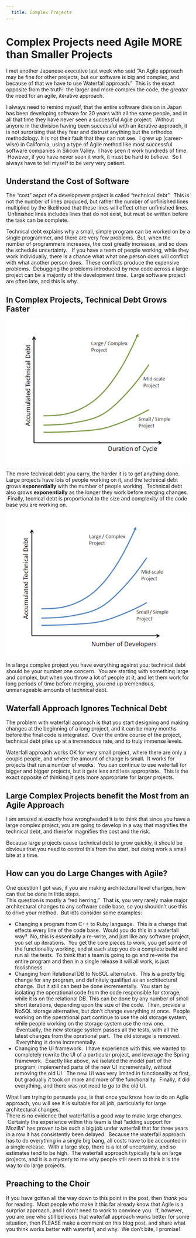 ```yaml
---
  title: Complex Projects
---
```

#  Complex Projects need Agile MORE than Smaller Projects

I met another Japanese executive last week who said “An Agile approach may be fine for other projects, but our software is big and complex, and because of that we have to use Waterfall approach.”  This is the exact opposite from the truth:  the larger and more complex the code, the _greater_ the need for an agile, iterative approach.

I always need to remind myself, that the entire software division in Japan has been developing software for 30 years with all the same people, and in all that time they have never seen a successful Agile project.  Without anyone in the division having been successful with an iterative approach, it is not surprising that they fear and distrust anything but the orthodox methodology. It is not their fault that they can not see.  I grew up (career-wise) in California, using a type of Agile method like most successful software companies in Silicon Valley.  I have seen it work hundreds of time.  However, if you have never seen it work, it must be hard to believe.  So I always have to tell myself to be very very patient.

## Understand the Cost of Software

The “cost” aspct of a development project is called “technical debt”.  This is not the number of lines produced, but rather the number of unfinished lines multiplied by the likelihood that these lines will effect other unfinished lines.  Unfinished lines includes lines that do not exist, but must be written before the task can be complete.  

Technical debt explains why a small, simple program can be worked on by a single programmer, and there are very few problems.  But, when the number of programmers increases, the cost greatly increases, and so does the schedule uncertainty.   If you have a team of people working, while they work individually, there is a chance what what one person does will conflict with what another person does.  These conflicts produce the expensive problems.  Debugging the problems introduced by new code across a large project can be a majority of the development time.  Large software project are often late, and this is why.

## In Complex Projects, Technical Debt Grows Faster

![Copyright K.D.Swenson](complex-projects-need-agile-more.img1.png)

The more technical debt you carry, the harder it is to get anything done. Large projects have lots of people working on it, and the technical debt grows **exponentially** with the number of people working.  Technical debt also grows **exponentially** as the longer they work before merging changes.  Finally, tecnical debt is proportional to the size and complexity of the code base you are working on.  

![Copyright K.D. Swenson](complex-projects-need-agile-more.img2.png)

In a large complex project you have everything against you: technical debt should be your number one concern.  You are starting with something large and complex, but when you throw a lot of people at it, and let them work for long periods of time before merging, you end up tremendous, unmanageable amounts of technical debt.

## Waterfall Approach Ignores Technical Debt

The problem with waterfall approach is that you start designing and making changes at the beginning of a long project, and it can be many months before the final code is integrated.  Over the entire course of the project, technical debt piles up at a tremendous rate, and to truly immense levels.  

Waterfall approach works OK for very small project, where there are only a couple people, and where the amount of change is small.  It works for projects that run a number of weeks.  You can continue to use waterfall for bigger and bigger projects, but it gets less and less appropriate.  This is the exact opposite of thinking it gets more appropriate for larger projects.

## Large Complex Projects benefit the Most from an Agile Approach

I am amazed at exactly how wrongheaded it is to think that since you have a large complex project, you are going to develop in a way that magnifies the technical debt, and therefor magnifies the cost and the risk. 

Because large projects cause technical debt to grow quickly, it should be obvious that you need to control this from the start, but doing work a small bite at a time.

## How can you do Large Changes with Agile?

One question I got was, if you are making architectural level changes, how can that be done in little steps.  
This question is mostly a “red herring.”  That is, you very rarely make major architectural changes to any software code base, so you shouldn’t use this to drive your method.  But lets consider some examples:

*   Changing a program from C++ to Ruby language.  This is a change that effects every line of the code base.  Would you do this in a waterfall way?  No, this is essentially a re-write, and just like any software project, you set up iterations.  You get the core pieces to work, you get some of the functionality working, and at each step you do a complete build and run all the tests.  To think that a team is going to go and re-write the entire program and then in a single release it will all work, is just foolishness.
*   Changing from Relational DB to NoSQL alternative.  This is a pretty big change for any program, and definitely qualified as an architectural change.  But it still can best be done incrementally.  You start by isolating the operational code from the code responsible for storage, while it is on the relational DB. This can be done by any number of small short iterations, depending upon the size of the code.  Then, provide a NoSQL storage alternative, but don’t change everything at once.  People working on the operational part continue to use the old storage system, while people working on the storage system use the new one.  Eventually, the new storage system passes all the tests, with all the latest changes from the oprational part.  The old storage is removed.  Everything is done incrementally.
*   Changing the UI framework.  I have experience with this: we wanted to completely rewrite the UI of a particular project, and leverage the Spring framework.  Exactly like above, we isolated the model part of the program, implemented parts of the new UI incrementally, without removing the old UI.  The new UI was very limited in functionality at first, but gradually it took on more and more of the functionality.  Finally, it did everything, and there was not need to go to the old UI.

What I am trying to persuade you, is that once you know how to do an Agile approach, you will see it is suitable for all job, particularly for large architectural changes.  
There is no evidence that waterfall is a good way to make large changes.  Certainly the experience within this team is that “adding support for Mozilla” has proven to be such a big job under waterfall that for three years in a row it has consistently been delayed.  Because the waterfall approach has to do everything in a single big bang, all costs have to be accounted in a single release.  With a large step, there is a lot of uncertainty, and so estimates tend to be high.  The waterfall approach typically fails on large projects, and it is a mystery to me why people still seem to think it is the way to do large projects.

## Preaching to the Choir

If you have gotten all the way down to this point in the post, then _thank you_ for reading.  Most people who make it this far already know that Agile is a surprior approach, and I don’t need to work to convince you.  If, however, you are one who still believes that waterfall approach works better for some situation, then PLEASE make a comment on this blog post, and share what you think works better with waterfall, and why.  We don’t bite, I promise!